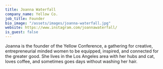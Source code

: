```yaml
---
title: Joanna Waterfall
company_name: Yellow Co.
job_title: Founder
bio_image: "/assets/images/joanna-waterfall.jpg"
website: https://www.instagram.com/joannawaterfall/
is_guest: false
---
```


Joanna is the founder of the Yellow Conference, a gathering for creative, entrepreneurial minded women to be equipped, inspired, and connected for the greater good. She lives in the Los Angeles area with her hubs and cat, loves coffee, and sometimes goes days without washing her hair.
